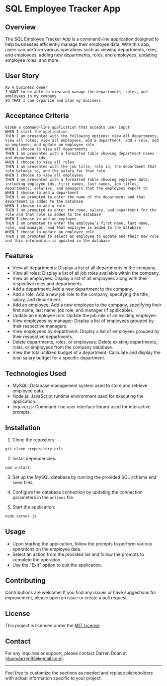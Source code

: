 # SQL Employee Tracker App

## Overview

The SQL Employee Tracker App is a command-line application designed to help businesses efficiently manage their employee data. With this app, users can perform various operations such as viewing departments, roles, and employees, adding new departments, roles, and employees, updating employee roles, and more.

## User Story
```
AS A business owner
I WANT to be able to view and manage the departments, roles, and employees in my company
SO THAT I can organize and plan my business
```

## Acceptance Criteria
```
GIVEN a command-line application that accepts user input
WHEN I start the application
THEN I am presented with the following options: view all departments, view all roles, view all employees, add a department, add a role, add an employee, and update an employee role
WHEN I choose to view all departments
THEN I am presented with a formatted table showing department names and department ids
WHEN I choose to view all roles
THEN I am presented with the job title, role id, the department that role belongs to, and the salary for that role
WHEN I choose to view all employees
THEN I am presented with a formatted table showing employee data, including employee ids, first names, last names, job titles, departments, salaries, and managers that the employees report to
WHEN I choose to add a department
THEN I am prompted to enter the name of the department and that department is added to the database
WHEN I choose to add a role
THEN I am prompted to enter the name, salary, and department for the role and that role is added to the database
WHEN I choose to add an employee
THEN I am prompted to enter the employee’s first name, last name, role, and manager, and that employee is added to the database
WHEN I choose to update an employee role
THEN I am prompted to select an employee to update and their new role and this information is updated in the database 
```

## Features

- View all departments: Display a list of all departments in the company.
- View all roles: Display a list of all job roles available within the company.
- View all employees: Display a list of all employees along with their respective roles and departments.
- Add a department: Add a new department to the company.
- Add a role: Add a new job role to the company, specifying the title, salary, and department.
- Add an employee: Add a new employee to the company, specifying their first name, last name, job role, and manager (if applicable).
- Update an employee role: Update the job role of an existing employee.
- View employees by manager: Display a list of employees grouped by their respective managers.
- View employees by department: Display a list of employees grouped by their respective departments.
- Delete departments, roles, or employees: Delete existing departments, roles, or employees from the company database.
- View the total utilized budget of a department: Calculate and display the total salary budget for a specific department.

## Technologies Used

- MySQL: Database management system used to store and retrieve employee data.
- Node.js: JavaScript runtime environment used for executing the application.
- Inquirer.js: Command-line user interface library used for interactive prompts.

## Installation

1. Clone the repository:

```bash
git clone <repository-url>
```

2. Install dependencies:

```bash
npm install
```

3. Set up the MySQL database by running the provided SQL schema and seed files.

4. Configure the database connection by updating the connection parameters in the `actions` file.

5. Start the application:

```bash
node server.js
```

## Usage

- Upon starting the application, follow the prompts to perform various operations on the employee data.
- Select an action from the provided list and follow the prompts to complete the operation.
- Use the "Exit" option to quit the application.

## Contributing

Contributions are welcome! If you find any issues or have suggestions for improvement, please open an issue or create a pull request.

## License

This project is licensed under the [MIT License](LICENSE).

## Contact

For any inquiries or support, please contact Darren Doan at (doandarren95@gmail.com).

---

Feel free to customize the sections as needed and replace placeholders with actual information specific to your project.
